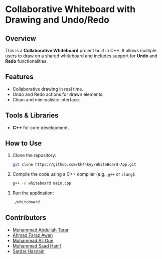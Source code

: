 # Collaborative Whiteboard with Drawing and Undo/Redo

## Overview
This is a **Collaborative Whiteboard** project built in C++. It allows multiple users to draw on a shared whiteboard and includes support for **Undo** and **Redo** functionalities.

## Features
- Collaborative drawing in real time.
- Undo and Redo actions for drawn elements.
- Clean and minimalistic interface.

## Tools & Libraries
- **C++** for core development.

## How to Use
1. Clone the repository:
   ```bash
   git clone https://github.com/kh44key/WhiteBoard-App.git
   ```
2. Compile the code using a C++ compiler (e.g., `g++` or `clang`):
   ```bash
   g++ -o whiteboard main.cpp
   ```
3. Run the application:
   ```bash
   ./whiteboard
   ```

## Contributors
- [Muhammad Abdullah Tarar](https://github.com/Tarar123-cpu)  
- [Ahmad Faraz Awan](https://github.com/farazawan)  
- [Muhammad Ali Oun](https://github.com/alioun0)  
- [Muhammad Saad Hanif](https://github.com/Saadmaliikk)  
- [Sardar Hasnain](https://github.com/h4sn4in)  

